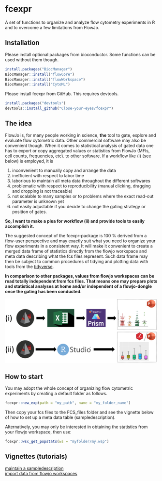 
<!-- README.md is generated from README.Rmd. Please edit that file -->

# fcexpr

<!-- badges: start -->
<!-- badges: end -->

A set of functions to organize and analyze flow cytometry experiments in
R and to overcome a few limitations from FlowJo.

## Installation

Please install optional packages from bioconductor. Some functions can
be used without them though.

``` r
install.packages("BiocManager")
BiocManager::install("flowCore")
BiocManager::install("flowWorkspace")
BiocManager::install("CytoML")
```

Please install fcexpr from GitHub. This requires devtools.

``` r
install.packages("devtools")
devtools::install_github("Close-your-eyes/fcexpr")
```

## The idea

FlowJo is, for many people working in science, **the** tool to gate,
explore and evaluate flow cytometric data. Other commercial software may
also be convenient though. When it comes to statistical analysis of
gated data one has to export or copy aggregated values or statistics
from FlowJo (MFIs, cell counts, frequencies, etc). to other software. If
a workflow like (i) (see below) is employed, it is  
1) inconvenient to manually copy and arrange the data  
2) inefficient with respect to labor time  
3) laborious to maintain all meta data throughout the different
softwares  
4) problematic with respect to reproducibility (manual clicking,
dragging and dropping is not traceable)  
5) not scalable to many samples or to problems where the exact read-out
parameter is unknown yet  
6) not easily adjustable if you decide to change the gating strategy or
position of gates.

**So, I want to make a plea for workflow (ii) and provide tools to
easily accomplish it.**

The suggested concept of the fcexpr-package is 100 % derived from a
flow-user perspective and may exactly suit what you need to organize
your flow experiments in a consistent way. It will make it convenient to
create a merged data frame of statistics directly from the flowjo
workspace and meta data describing what the fcs files represent. Such
data frame may then be subject to common procedures of tidying and
plotting data with tools from the
[tidyverse](https://www.tidyverse.org).

**In comparison to other packages, values from flowjo workspaces can be
read totally independent from fcs files. That means one may prepare
plots and statistical analyses at home and/or independent of a
flowjo-dongle once the gating has been conducted.**

![alt text](inst/extdata/workflows.png)

## How to start

You may adopt the whole concept of organizing flow cytometric
experiments by creating a default folder as follows.

``` r
fcexpr::new_exp(path = "my_path", name = "my_folder_name")
```

Then copy your fcs files to the FCS\_files folder and see the vignette
below of how to set up a meta data table (sampledescription).

Alternatively, you may only be interested in obtaining the statistics
from your flowjo workspace, then use:

``` r
fcexpr::wsx_get_popstats(ws = "myfolder/my.wsp")
```

## Vignettes (tutorials)

[maintain a
sampledescription](https://close-your-eyes.github.io/fcexpr/articles/create_and_maintain_a_meta_data_table.html)  
[import data from flowjo
workspaces](https://close-your-eyes.github.io/fcexpr/articles/import_data_from_fj_workspaces.html)
